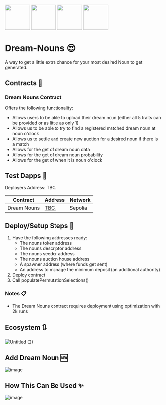 <p align="left">
  <img width="80" height="80" src="https://github.com/user-attachments/assets/b10e2e8a-d5b7-4aaf-9bc2-10d725a15cfe">
  <img width="80" height="80" src="https://github.com/user-attachments/assets/c227fa4f-42b3-44c8-8452-f12cb83e29a5">
  <img width="80" height="80" src="https://github.com/user-attachments/assets/f126bdca-8aa8-491a-a898-fb5b2cc32ea8">
  <img width="80" height="80" src="https://github.com/user-attachments/assets/f5e2ddca-abcd-46d2-8861-ffe8f4b5f3c6">
</p>

# Dream-Nouns :heart_eyes:

A way to get a little extra chance for your most desired Noun to get generated. 

## Contracts :page_facing_up:

### Dream Nouns Contract 

Offers the following functionality:

- Allows users to be able to upload their dream noun (either all 5 traits can be provided or as little as only 1)
- Allows us to be able to try to find a registered matched dream noun at noun o'clock
- Allows us to settle and create new auction for a desired noun if there is a match
- Allows for the get of dream noun data
- Allows for the get of dream noun probability
- Allows for the get of when it is noun o'clock 

## Test Dapps :construction:

Deployers Address: TBC.

| Contract      | Address       | Network       |
| ------------- | ------------- | ------------- |
| Dream Nouns | [TBC.](https://sepolia.etherscan.io/address/0xcdad459feee277dfee22856d763feb55edf963ba#code)     | Sepolia       | 

## Deploy/Setup Steps :construction_worker:

1. Have the following addresses ready:
    - The nouns token address
    - The nouns descriptor address
    - The nouns seeder address
    - The nouns auction house address
    - A spawner address (where funds get sent)
    - An address to manage the minimum deposit (an additional authority)
2. Deploy contract
3. Call populatePermutationSelections()

### Notes :clipboard:

- The Dream Nouns contract requires deployment using optimization with 2k runs

## Ecosystem :arrows_clockwise:

![Untitled (2)](https://github.com/user-attachments/assets/52380b76-ecc7-418a-88f1-2b29a5ffa6c6)

## Add Dream Noun :new:

![image](https://github.com/user-attachments/assets/d3b5b431-e3e1-4575-b2d3-3cb97960a8d1)

<!-- 
title Add Dream Noun

User->Dream Contract: Send deposit and call add dream noun with desired traits
Dream Contract->Dream Contract: Check deposit has been matched
Dream Contract->Nouns Descriptor Contract: Get head,body,background,accessory and glasses counts
Nouns Descriptor Contract->Dream Contract:Return counts
Dream Contract->Dream Contract: Validate the values for traits are in bounds
Dream Contract->Dream Contract: Turn the dream noun into a key ie. "x-12-1-x-4"
Dream Contract->Dream Contract: Check the key does not already have a match (someone elses open request)
Dream Contract->Spawn Manager: Move deposit to fund manager
Dream Contract->Dream Contract: Save dream noun & index to user
Dream Contract->Dream Contract: Fire successful dream noun created event
-->

## How This Can Be Used :sparkles:

![image](https://github.com/user-attachments/assets/62028464-c6ce-4443-8ce2-2babbebb7767)

<!--
title Process Flow

Job->Dream Contract: Is Noun o'clock 
Dream Contract->Nouns Auction Contract: Is Noun o'clock
Nouns Auction Contract->Dream Contract: Return true
Dream Contract->Job: Return true 
Job->Dream Contract: Is there a match 
Dream Contract->Job: Return true, block number estimated from and the noun traits to be minted
Job->Dream Contract: Settle for block 
Dream Contract->Dream Contract: Is the block number the same as provided 
Dream Contract->Dream Contract: Remove mapped match + update users dream request 
Dream Contract->Nouns Auction Contract: Call settle & create new auction 
Nouns Auction Contract->Nouns Auction Contract: Settle 
Nouns Auction Contract->Nouns Auction Contract: Create new auction 
Dream Contract->Job: Return
-->
